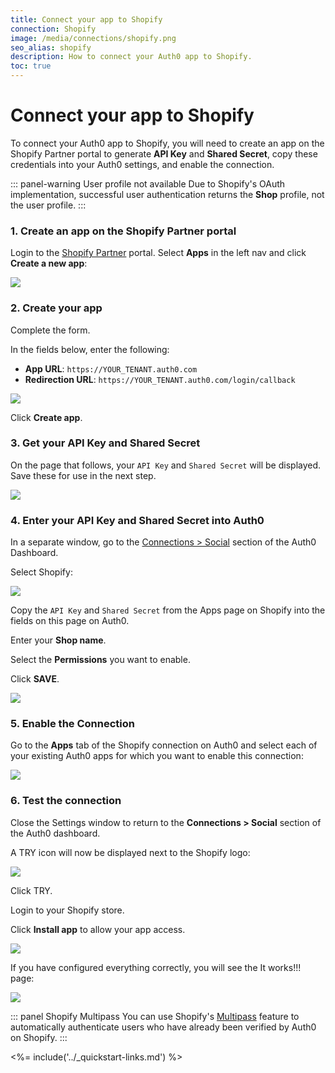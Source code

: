 ```yaml
---
title: Connect your app to Shopify
connection: Shopify
image: /media/connections/shopify.png
seo_alias: shopify
description: How to connect your Auth0 app to Shopify.
toc: true
---
```


# Connect your app to Shopify

To connect your Auth0 app to Shopify, you will need to create an app on the Shopify Partner portal to generate  **API Key** and **Shared Secret**, copy these credentials into your Auth0 settings, and enable the connection.

::: panel-warning User profile not available
Due to Shopify's OAuth implementation, successful user authentication returns the **Shop** profile, not the user profile.
:::

### 1. Create an app on the Shopify Partner portal

Login to the [Shopify Partner](https://app.shopify.com/services/partners) portal. Select **Apps** in the left nav and click **Create a new app**:

![](/media/articles/connections/social/shopify/shopify-devportal-1.png)


### 2. Create your app

Complete the form. 

In the fields below, enter the following:

* **App URL**: `https://YOUR_TENANT.auth0.com`
* **Redirection URL**: `https://YOUR_TENANT.auth0.com/login/callback`

![](/media/articles/connections/social/shopify/shopify-devportal-2.png)

Click **Create app**.

### 3. Get your API Key and Shared Secret

On the page that follows, your `API Key` and `Shared Secret` will be displayed. Save these for use in the next step.

![](/media/articles/connections/social/shopify/shopify-devportal-3.png)

### 4. Enter your API Key and Shared Secret into Auth0

In a separate window, go to the [Connections > Social](${manage_url}/#/connections/social) section of the Auth0 Dashboard.

Select Shopify:

![](/media/articles/connections/social/shopify/shopify-devportal-4.png)

Copy the `API Key` and `Shared Secret` from the Apps page on Shopify into the fields on this page on Auth0.

Enter your **Shop name**. 

Select the **Permissions** you want to enable.

Click **SAVE**.

![](/media/articles/connections/social/shopify/shopify-devportal-5.png)

### 5. Enable the Connection

Go to the **Apps** tab of the Shopify connection on Auth0 and select each of your existing Auth0 apps for which you want to enable this connection:

![](/media/articles/connections/social/shopify/shopify-devportal-6.png)

### 6. Test the connection

Close the Settings window to return to the **Connections > Social** section of the Auth0 dashboard.

A TRY icon will now be displayed next to the Shopify logo:

![](/media/articles/connections/social/shopify/shopify-devportal-7.png)

Click TRY.

Login to your Shopify store.

Click **Install app** to allow your app access.

![](/media/articles/connections/social/shopify/shopify-devportal-8.png)

If you have configured everything correctly, you will see the It works!!! page:

![](/media/articles/connections/social/shopify/shopify-devportal-9.png)

::: panel Shopify Multipass
You can use Shopify's [Multipass](https://help.shopify.com/api/reference/multipass) feature to automatically authenticate users who have already been verified by Auth0 on Shopify.
:::

<%= include('../_quickstart-links.md') %>
 

